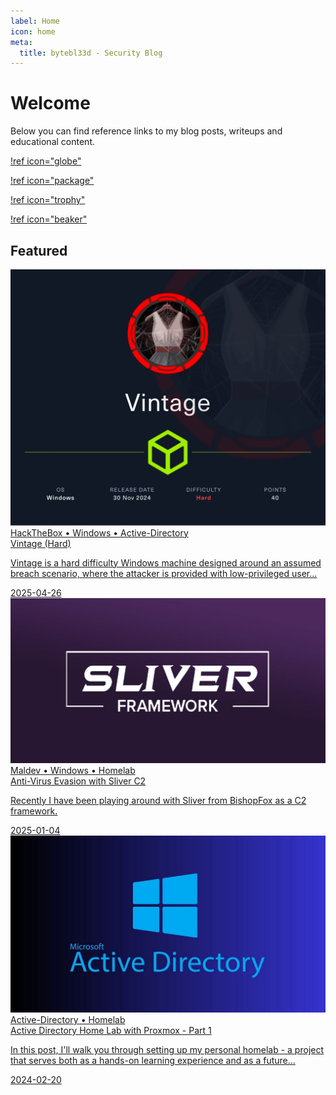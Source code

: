 ```yaml
---
label: Home
icon: home
meta:
  title: bytebl33d - Security Blog
---
```

# Welcome

Below you can find reference links to my blog posts, writeups and educational content.

[!ref icon="globe"](/blog)

[!ref icon="package"](/categories/hackthebox/)

[!ref icon="trophy"](/categories/CTF/)

[!ref icon="beaker"](/categories/homelab/)

## Featured

<a class="no-link mb-6 overflow-hidden border border-gray-200 rounded-lg md:flex dark:border-dark-700 hover:border-gray-400 dark:hover:border-dark-450" href="/writeups/hackthebox/machines/vintage/">
  <div class="relative shrink-0 bg-gray-300 md:w-5/12 pb-9/16 md:pb-0 dark:bg-dark-450">
    <img class="absolute object-cover w-full h-full" src="/assets/images/headers/vintage.png">
  </div>
  <div class="p-6">
    <div class="text-xs font-semibold text-blue-500 uppercase dark:text-blue-400">HackTheBox • Windows • Active-Directory</div>
    <div class="mt-2 text-lg font-semibold leading-snug text-gray-900 dark:text-white md:text-xl">Vintage (Hard)</div>
    <div class="line-clamp-3">
      <p class="hidden mt-2 md:block">Vintage is a hard difficulty Windows machine designed around an assumed breach scenario, where the attacker is provided with low-privileged user...</p>
    </div>
    <div class="flex mt-3 items-center">
      <div class="text-sm text-gray-500 dark:text-dark-350">
        <span>2025-04-26</span>
      </div>
    </div>
  </div>
</a>
<a class="no-link mb-6 overflow-hidden border border-gray-200 rounded-lg md:flex dark:border-dark-700 hover:border-gray-400 dark:hover:border-dark-450" href="/blog/sliver-evasion/">
  <div class="relative shrink-0 bg-gray-300 md:w-5/12 pb-9/16 md:pb-0 dark:bg-dark-450">
    <img class="absolute object-cover w-full h-full" src="/assets/images/headers/sliver-purple.jpg">
  </div>
  <div class="p-6">
    <div class="text-xs font-semibold text-blue-500 uppercase dark:text-blue-400">Maldev • Windows • Homelab</div>
    <div class="mt-2 text-lg font-semibold leading-snug text-gray-900 dark:text-white md:text-xl">Anti-Virus Evasion with Sliver C2</div>
    <div class="line-clamp-3">
      <p class="hidden mt-2 md:block">Recently I have been playing around with Sliver from BishopFox as a C2 framework.</p>
    </div>
    <div class="flex mt-3 items-center">
      <div class="text-sm text-gray-500 dark:text-dark-350">
        <span>2025-01-04</span>
      </div>
    </div>
  </div>
</a>
<a class="no-link mb-6 overflow-hidden border border-gray-200 rounded-lg md:flex dark:border-dark-700 hover:border-gray-400 dark:hover:border-dark-450" href="/blog/proxmox-homelab-part1/">
  <div class="relative shrink-0 bg-gray-300 md:w-5/12 pb-9/16 md:pb-0 dark:bg-dark-450">
    <img class="absolute object-cover w-full h-full" src="/assets/images/headers/ad-banner.jpg">
  </div>
  <div class="p-6">
    <div class="text-xs font-semibold text-blue-500 uppercase dark:text-blue-400">Active-Directory • Homelab</div>
    <div class="mt-2 text-lg font-semibold leading-snug text-gray-900 dark:text-white md:text-xl">Active Directory Home Lab with Proxmox - Part 1</div>
    <div class="line-clamp-3">
      <p class="hidden mt-2 md:block">In this post, I'll walk you through setting up my personal homelab - a project that serves both as a hands-on learning experience and as a future...</p>
    </div>
    <div class="flex mt-3 items-center">
      <div class="text-sm text-gray-500 dark:text-dark-350">
        <span>2024-02-20</span>
      </div>
    </div>
  </div>
</a>
